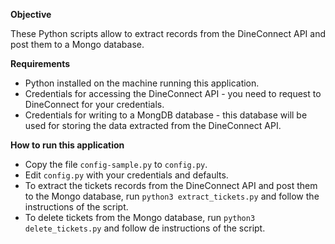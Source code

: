 **Objective**

These Python scripts allow to extract records from the DineConnect API and post them to a Mongo database.

**Requirements**

* Python installed on the machine running this application.
* Credentials for accessing the DineConnect API - you need to request to DineConnect for your credentials.
* Credentials for writing to a MongDB database - this database will be used for storing the data extracted from the DineConnect API.

**How to run this application**

* Copy the file `config-sample.py` to `config.py`.
* Edit `config.py` with your credentials and defaults.
* To extract the tickets records from the DineConnect API and post them to the Mongo database, run `python3 extract_tickets.py` and follow the instructions of the script.
* To delete tickets from the Mongo database, run `python3 delete_tickets.py` and follow de instructions of the script.

